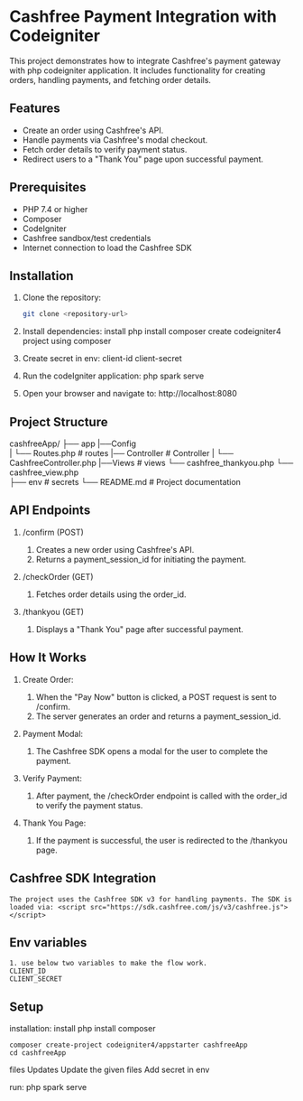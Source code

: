 # Cashfree Payment Integration with Codeigniter

This project demonstrates how to integrate Cashfree's payment gateway with php codeigniter application. It includes functionality for creating orders, handling payments, and fetching order details.

## Features

- Create an order using Cashfree's API.
- Handle payments via Cashfree's modal checkout.
- Fetch order details to verify payment status.
- Redirect users to a "Thank You" page upon successful payment.

## Prerequisites

- PHP 7.4 or higher
- Composer
- CodeIgniter
- Cashfree sandbox/test credentials
- Internet connection to load the Cashfree SDK

## Installation

1. Clone the repository:
   ```bash
   git clone <repository-url>

2. Install dependencies:
    install php
    install composer
    create codeigniter4 project using composer

3. Create secret in env:
    client-id
    client-secret

5. Run the codeIgniter application:
    php spark serve 

6. Open your browser and navigate to:
    http://localhost:8080

## Project Structure

cashfreeApp/
├── app
    |──Config                               
    |  └── Routes.php                       # routes
    |── Controller                          # Controller
    |   └── CashfreeController.php
    |──Views                                # views
        └── cashfree_thankyou.php
        └── cashfree_view.php               
├── env                                     # secrets
└── README.md                               # Project documentation

## API Endpoints 

1. /confirm (POST)
    1. Creates a new order using Cashfree's API.
    2. Returns a payment_session_id for initiating the payment.

2. /checkOrder (GET)
    1. Fetches order details using the order_id.

3. /thankyou (GET)
    1. Displays a "Thank You" page after successful payment.

## How It Works

1. Create Order:
    1. When the "Pay Now" button is clicked, a POST request is sent to /confirm.
    2. The server generates an order and returns a payment_session_id.

2. Payment Modal:
    1. The Cashfree SDK opens a modal for the user to complete the payment.

3. Verify Payment:
    1. After payment, the /checkOrder endpoint is called with the order_id to verify the payment status.

4. Thank You Page:
    1. If the payment is successful, the user is redirected to the /thankyou page.

## Cashfree SDK Integration
    
    The project uses the Cashfree SDK v3 for handling payments. The SDK is loaded via: <script src="https://sdk.cashfree.com/js/v3/cashfree.js"></script>

## Env variables

    1. use below two variables to make the flow work. 
    CLIENT_ID
    CLIENT_SECRET  

## Setup
installation:
    install php
    install composer

    composer create-project codeigniter4/appstarter cashfreeApp  
    cd cashfreeApp

files Updates
    Update the given files 
    Add secret in env

run:
    php spark serve 


